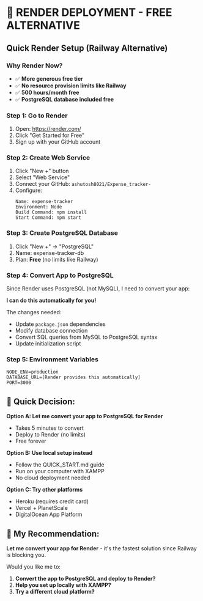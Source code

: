 # 🚀 RENDER DEPLOYMENT - FREE ALTERNATIVE

## Quick Render Setup (Railway Alternative)

### Why Render Now?
- ✅ **More generous free tier**
- ✅ **No resource provision limits like Railway**
- ✅ **500 hours/month free**
- ✅ **PostgreSQL database included free**

### Step 1: Go to Render
1. Open: https://render.com/
2. Click "Get Started for Free"
3. Sign up with your GitHub account

### Step 2: Create Web Service
1. Click "New +" button
2. Select "Web Service"
3. Connect your GitHub: `ashutosh8021/Expense_tracker-`
4. Configure:
   ```
   Name: expense-tracker
   Environment: Node
   Build Command: npm install
   Start Command: npm start
   ```

### Step 3: Create PostgreSQL Database
1. Click "New +" → "PostgreSQL"
2. Name: expense-tracker-db
3. Plan: **Free** (no limits like Railway)

### Step 4: Convert App to PostgreSQL
Since Render uses PostgreSQL (not MySQL), I need to convert your app:

**I can do this automatically for you!**

The changes needed:
- Update `package.json` dependencies
- Modify database connection
- Convert SQL queries from MySQL to PostgreSQL syntax
- Update initialization script

### Step 5: Environment Variables
```
NODE_ENV=production
DATABASE_URL=[Render provides this automatically]
PORT=3000
```

## 🔄 **Quick Decision:**

**Option A: Let me convert your app to PostgreSQL for Render**
- Takes 5 minutes to convert
- Deploy to Render (no limits)
- Free forever

**Option B: Use local setup instead**
- Follow the QUICK_START.md guide
- Run on your computer with XAMPP
- No cloud deployment needed

**Option C: Try other platforms**
- Heroku (requires credit card)
- Vercel + PlanetScale
- DigitalOcean App Platform

## 🎯 **My Recommendation:**

**Let me convert your app for Render** - it's the fastest solution since Railway is blocking you.

Would you like me to:
1. **Convert the app to PostgreSQL and deploy to Render?**
2. **Help you set up locally with XAMPP?**
3. **Try a different cloud platform?**
